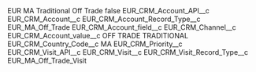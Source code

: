 <?xml version="1.0" encoding="UTF-8"?>
<CustomMetadata xmlns="http://soap.sforce.com/2006/04/metadata" xmlns:xsi="http://www.w3.org/2001/XMLSchema-instance" xmlns:xsd="http://www.w3.org/2001/XMLSchema">
    <label>EUR MA Traditional Off Trade</label>
    <protected>false</protected>
    <values>
        <field>EUR_CRM_Account_API__c</field>
        <value xsi:type="xsd:string">EUR_CRM_Account__c</value>
    </values>
    <values>
        <field>EUR_CRM_Account_Record_Type__c</field>
        <value xsi:type="xsd:string">EUR_MA_Off_Trade</value>
    </values>
    <values>
        <field>EUR_CRM_Account_field__c</field>
        <value xsi:type="xsd:string">EUR_CRM_Channel__c</value>
    </values>
    <values>
        <field>EUR_CRM_Account_value__c</field>
        <value xsi:type="xsd:string">OFF TRADE TRADITIONAL</value>
    </values>
    <values>
        <field>EUR_CRM_Country_Code__c</field>
        <value xsi:type="xsd:string">MA</value>
    </values>
    <values>
        <field>EUR_CRM_Priority__c</field>
        <value xsi:nil="true"/>
    </values>
    <values>
        <field>EUR_CRM_Visit_API__c</field>
        <value xsi:type="xsd:string">EUR_CRM_Visit__c</value>
    </values>
    <values>
        <field>EUR_CRM_Visit_Record_Type__c</field>
        <value xsi:type="xsd:string">EUR_MA_Off_Trade_Visit</value>
    </values>
</CustomMetadata>
